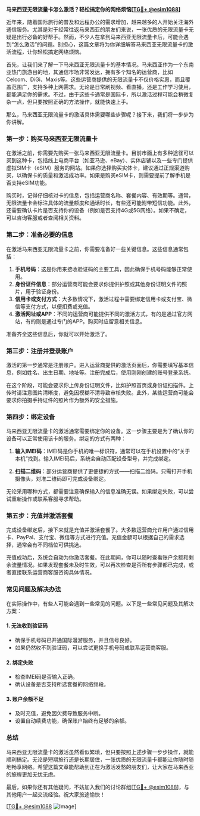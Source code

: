 **马来西亚无限流量卡怎么激活？轻松搞定你的网络烦恼[[TG💪+ @esim1088](https://t.me/s/esim1088)]**

近年来，随着国际旅行的普及和远程办公的需求增加，越来越多的人开始关注海外通信服务。尤其是对于经常往返马来西亚的朋友们来说，一张优质的无限流量卡无疑是出行必备的好帮手。然而，不少人在拿到马来西亚无限流量卡后，可能会遇到“怎么激活”的问题。别担心，这篇文章将为你详细解答马来西亚无限流量卡的激活流程，让你轻松搞定网络烦恼。

首先，让我们来了解一下马来西亚无限流量卡的基本情况。马来西亚作为一个东南亚热门旅游目的地，其通信市场非常发达，拥有多个知名的运营商，比如Celcom、DiGi、Maxis等。这些运营商提供的无限流量卡不仅价格实惠，而且覆盖范围广，支持多种上网需求。无论是日常刷视频、看直播，还是工作学习使用，都能满足你的需求。不过，由于这些卡通常是国际卡，所以激活过程可能会稍微复杂一点，但只要按照正确的方法操作，就能快速上手。

那么，马来西亚无限流量卡的激活具体需要哪些步骤呢？接下来，我们将一步步为你讲解。

### 第一步：购买马来西亚无限流量卡

在激活之前，你需要先购买一张马来西亚无限流量卡。目前市面上有多种途径可以买到这种卡，包括线上电商平台（如亚马逊、eBay）、实体店铺以及一些专门提供虚拟SIM卡（eSIM）服务的网站。如果你选择购买实体卡，建议通过正规渠道购买，以确保卡的质量和激活成功率。如果是购买eSIM卡，则需要提前了解手机是否支持eSIM功能。

购买时，记得仔细核对卡的信息，包括运营商名称、套餐内容、有效期等。通常，无限流量卡会标注具体的流量额度和通话时长，有些还可能附带短信功能。此外，还需要确认卡片是否支持你的设备（例如是否支持4G或5G网络）。如果不确定，可以咨询客服或者查阅相关资料。

### 第二步：准备必要的信息

在激活马来西亚无限流量卡之前，你需要准备好一些关键信息。这些信息通常包括：

1. **手机号码**：这是你用来接收验证码的主要工具，因此确保手机号码能够正常使用。
2. **身份证件信息**：部分运营商可能会要求你提供护照或其他身份证明文件的照片，用于验证身份。
3. **信用卡或支付方式**：大多数情况下，激活过程中需要绑定信用卡或支付宝、微信等支付方式，以便扣费或充值。
4. **激活网址或APP**：不同的运营商可能提供不同的激活方式，有的是通过官方网站，有的则是通过专门的APP。购买时应留意相关信息。

准备齐全这些信息后，你就可以开始激活了。

### 第三步：注册并登录账户

激活的第一步通常是注册账户。进入运营商提供的激活页面后，你需要填写基本信息，例如姓名、出生日期、地址等。注册完成后，使用刚刚创建的账号登录系统。

在这个阶段，可能会要求你上传身份证明文件，比如护照首页或身份证扫描件。上传时请注意图片清晰度，避免因模糊不清导致审核失败。此外，某些运营商可能会要求你拍摄手持证件的照片作为额外的安全措施。

### 第四步：绑定设备

马来西亚无限流量卡的激活通常需要绑定你的设备。这一步骤主要是为了确认你的设备可以正常使用该卡的服务。绑定的方式有两种：

1. **输入IMEI码**：IMEI码是你手机的唯一标识符，通常可以在手机设置中的“关于本机”找到。输入IMEI码后，系统会自动匹配设备型号，并完成绑定。
   
2. **扫描二维码**：部分运营商提供了更便捷的方式——扫描二维码。只需打开手机摄像头，对准二维码即可完成设备绑定。

无论采用哪种方式，都需要注意确保输入的信息准确无误。如果绑定失败，可以尝试重新操作或联系客服寻求帮助。

### 第五步：充值并激活套餐

完成设备绑定后，接下来就是充值并激活套餐了。大多数运营商允许用户通过信用卡、PayPal、支付宝、微信等方式进行充值。充值金额可以根据自己的需求选择，通常会有不同档位可供挑选。

充值成功后，系统会自动为你激活套餐。在此期间，你可以随时查看账户余额和剩余流量情况。如果发现套餐未及时生效，可以再次检查是否所有步骤都已完成，或者直接联系运营商客服咨询具体情况。

### 常见问题及解决办法

在实际操作中，有些人可能会遇到一些常见的问题。以下是一些常见问题及其解决方案：

#### 1. **无法收到验证码**
   - 确保手机号码已开通国际漫游服务，并且信号良好。
   - 如果仍然收不到验证码，可以尝试更换手机号码或联系运营商客服。

#### 2. **绑定失败**
   - 检查IMEI码是否输入正确。
   - 确认设备是否支持所选套餐的网络频段。

#### 3. **账户余额不足**
   - 及时充值，避免因欠费导致服务中断。
   - 设置自动续费功能，确保账户始终有足够的余额。

### 总结

马来西亚无限流量卡的激活虽然看似繁琐，但只要按照上述步骤一步步操作，就能顺利搞定。无论是短期旅行还是长期居住，一张优质的无限流量卡都能让你随时随地畅享网络。希望这篇文章能帮助到正在为激活发愁的朋友们，让大家在马来西亚的旅程更加无忧无虑。

最后，如果你还有其他疑问，不妨加入我们的讨论群组[[TG💪+ @esim1088](https://t.me/s/esim1088)]，与其他用户一起交流经验。祝大家旅途愉快！

[[TG💪+ @esim1088](https://t.me/s/esim1088) ![Image](https://i.postimg.cc/4NQfJmqS/Snipaste-2025-05-13-00-14-12.png)]